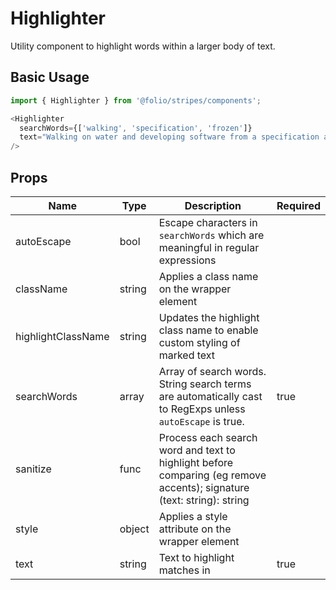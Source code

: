 # Highlighter
Utility component to highlight words within a larger body of text.

## Basic Usage
```js
import { Highlighter } from '@folio/stripes/components';

<Highlighter
  searchWords={['walking', 'specification', 'frozen']}
  text="Walking on water and developing software from a specification are easy if both are frozen."
/>
```

## Props
Name | Type | Description | Required
-- | -- | -- | --
autoEscape | bool | Escape characters in `searchWords` which are meaningful in regular expressions |
className | string | Applies a class name on the wrapper element |
highlightClassName | string | Updates the highlight class name to enable custom styling of marked text |
searchWords | array | Array of search words. String search terms are automatically cast to RegExps unless `autoEscape` is true. | true
sanitize | func | Process each search word and text to highlight before comparing (eg remove accents); signature (text: string): string |
style | object | Applies a style attribute on the wrapper element |
text | string | Text to highlight matches in | true

